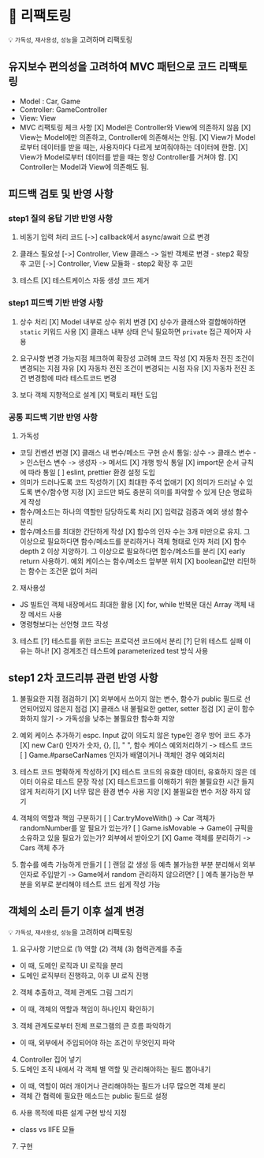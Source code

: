 # 🔧 리팩토링

💡 `가독성`, `재사용성`, `성능`을 고려하며 리팩토링

## 유지보수 편의성을 고려하여 MVC 패턴으로 코드 리팩토링

- Model : Car, Game
- Controller: GameController
- View: View
- MVC 리팩토링 체크 사항
  [X] Model은 Controller와 View에 의존하지 않음
  [X] View는 Model에만 의존하고, Controller에 의존해서는 안됨.
  [X] View가 Model로부터 데이터를 받을 때는, 사용자마다 다르게 보여줘야하는 데이터에 한함.
  [X] View가 Model로부터 데이터를 받을 때는 항상 Controller를 거쳐야 함.
  [X] Controller는 Model과 View에 의존해도 됨.

## 피드백 검토 및 반영 사항

### step1 질의 응답 기반 반영 사항

1. 비동기 입력 처리 코드
   [->] callback에서 async/await 으로 변경

2. 클래스 필요성
   [->] Controller, View 클래스 -> 일반 객체로 변경 - step2 확장 후 고민
   [->] Controller, View 모듈화 - step2 확장 후 고민

3. 테스트
   [X] 테스트케이스 자동 생성 코드 제거

### step1 피드백 기반 반영 사항

1. 상수 처리
   [X] Model 내부로 상수 위치 변경
   [X] 상수가 클래스와 결합해야하면 `static` 키워드 사용
   [X] 클래스 내부 상태 은닉 필요하면 `private` 접근 제어자 사용

2. 요구사항 변경 가능지점 체크하여 확장성 고려해 코드 작성
   [X] 자동차 전진 조건이 변경되는 지점 자유
   [X] 자동차 전진 조건이 변경되는 시점 자유
   [X] 자동차 전진 조건 변경함에 따라 테스트코드 변경

3. 보다 객체 지향적으로 설계
   [X] 팩토리 패턴 도입

### 공통 피드백 기반 반영 사항

1.  가독성

- 코딩 컨벤션 변경
  [X] 클래스 내 변수/메소드 구현 순서 통일: 상수 -> 클래스 변수 -> 인스턴스 변수 -> 생성자 -> 메서드
  [X] 개행 방식 통일
  [X] import문 순서 규칙에 따라 통일
  [ ] eslint, prettier 환경 설정 도입
- 의미가 드러나도록 코드 작성하기
  [X] 최대한 주석 없애기
  [X] 의미가 드러날 수 있도록 변수/함수명 지정
  [X] 코드만 봐도 충분히 의미를 파악할 수 있게 단순 명료하게 작성
- 함수/메소드는 하나의 역할만 담당하도록 처리
  [X] 입력값 검증과 예외 생성 함수 분리
- 함수/메소드를 최대한 간단하게 작성
  [X] 함수의 인자 수는 3개 미만으로 유지. 그 이상으로 필요하다면 함수/메소드를 분리하거나 객체 형태로 인자 처리
  [X] 함수 depth 2 이상 지양하기. 그 이상으로 필요하다면 함수/메소드를 분리
  [X] early return 사용하기. 예외 케이스는 함수/메소드 앞부분 위치
  [X] boolean값만 리턴하는 함수는 조건문 없이 처리

2.  재사용성

- JS 빌트인 객체 내장메서드 최대한 활용
  [X] for, while 반복문 대신 Array 객체 내장 메서드 사용
- 명령형보다는 선언형 코드 작성

3.  테스트
    [?] 테스트를 위한 코드는 프로덕션 코드에서 분리
    [?] 단위 테스트 실패 이유는 하나!
    [X] 경계조건 테스트에 parameterized test 방식 사용

## step1 2차 코드리뷰 관련 반영 사항

1. 불필요한 지점 점검하기
   [X] 외부에서 쓰이지 않는 변수, 함수가 public 필드로 선언되어있지 않은지 점검
   [X] 클래스 내 불필요한 getter, setter 점검
   [X] 굳이 함수화하지 않기 -> 가독성을 낮추는 불필요한 함수화 지양

2. 예외 케이스 추가하기
   espc. Input 값이 의도치 않은 type인 경우 방어 코드 추가
   [X] new Car() 인자가 숫자, {}, [], " ", 함수 케이스 예외처리하기 -> 테스트 코드
   [ ] Game.#parseCarNames 인자가 배열이거나 객체인 경우 예외처리

3. 테스트 코드 명확하게 작성하기
   [X] 테스트 코드의 유효한 데이터, 유효하지 않은 데이터 이유로 테스트 문장 작성
   [X] 테스트코드를 이해하기 위한 불필요한 시간 들지 않게 처리하기
   [X] 너무 많은 환경 변수 사용 지양
   [X] 불필요한 변수 저장 하지 않기

4. 객체의 역할과 책임 구분하기
   [ ] Car.tryMoveWith() -> Car 객체가 randomNumber를 알 필요가 있는가?
   [ ] Game.isMovable -> Game이 규픽을 소유하고 있을 필요가 있는가? 외부에서 받아오기
   [X] Game 객체를 분리하기 -> Cars 객체 추가

5. 함수를 예측 가능하게 만들기
   [ ] 랜덤 값 생성 등 예측 불가능한 부분 분리해서 외부 인자로 주입받기 -> Game에서 random 관리하지 않으려면?
   [ ] 예측 불가능한 부분을 외부로 분리해야 테스트 코드 쉽게 작성 가능

## 객체의 소리 듣기 이후 설계 변경

💡 `가독성`, `재사용성`, `성능`을 고려하며 리팩토링

1. 요구사항 기반으로 (1) 역할 (2) 객체 (3) 협력관계를 추출

- 이 때, 도메인 로직과 UI 로직을 분리
- 도메인 로직부터 진행하고, 이후 UI 로직 진행

2. 객체 추출하고, 객체 관계도 그림 그리기

- 이 때, 객체의 역할과 책임이 하나인지 확인하기

3. 객체 관계도로부터 전체 프로그램의 큰 흐름 파악하기

- 이 때, 외부에서 주입되어야 하는 조건이 무엇인지 파악

4. Controller 집어 넣기
5. 도메인 조직 내에서 각 객체 별 역할 및 관리해야하는 필드 뽑아내기

- 이 때, 역할이 여러 개이거나 관리해야하는 필드가 너무 많으면 객체 분리
- 객체 간 협력에 필요한 메소드는 public 필드로 설정

6. 사용 목적에 따른 설계 구현 방식 지정

- class vs IIFE 모듈

7. 구현
